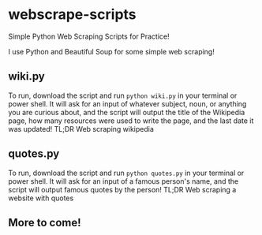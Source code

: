 # webscrape-scripts
Simple Python Web Scraping Scripts for Practice!

I use Python and Beautiful Soup for some simple web scraping!

## wiki.py
To run, download the script and run `python wiki.py` in your terminal or power shell. It will ask for an input of whatever subject, noun, or anything you are curious about, and the script will output the title of the Wikipedia page, how many resources were used to write the page, and the last date it was updated!
TL;DR Web scraping wikipedia

## quotes.py
To run, download the script and run  `python quotes.py` in your terminal or power shell. It will ask for an input of a famous person's name, and the script will output famous quotes by the person! 
TL;DR Web scraping a website with quotes 

## More to come!
